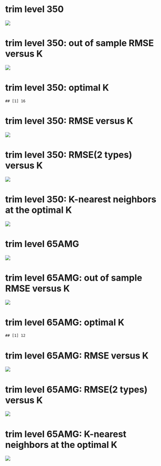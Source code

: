 trim level 350
==============

![](exercise1-2_files/figure-markdown_strict/unnamed-chunk-1-1.png)

trim level 350: out of sample RMSE versus K
===========================================

![](exercise1-2_files/figure-markdown_strict/unnamed-chunk-2-1.png)

trim level 350: optimal K
=========================

    ## [1] 16

trim level 350: RMSE versus K
=============================

![](exercise1-2_files/figure-markdown_strict/unnamed-chunk-4-1.png)

trim level 350: RMSE(2 types) versus K
======================================

![](exercise1-2_files/figure-markdown_strict/unnamed-chunk-5-1.png)

trim level 350: K-nearest neighbors at the optimal K
====================================================

![](exercise1-2_files/figure-markdown_strict/unnamed-chunk-6-1.png)

trim level 65AMG
================

![](exercise1-2_files/figure-markdown_strict/unnamed-chunk-7-1.png)

trim level 65AMG: out of sample RMSE versus K
=============================================

![](exercise1-2_files/figure-markdown_strict/unnamed-chunk-8-1.png)

trim level 65AMG: optimal K
===========================

    ## [1] 12

trim level 65AMG: RMSE versus K
===============================

![](exercise1-2_files/figure-markdown_strict/unnamed-chunk-10-1.png)

trim level 65AMG: RMSE(2 types) versus K
========================================

![](exercise1-2_files/figure-markdown_strict/unnamed-chunk-11-1.png)

trim level 65AMG: K-nearest neighbors at the optimal K
======================================================

![](exercise1-2_files/figure-markdown_strict/unnamed-chunk-12-1.png)
